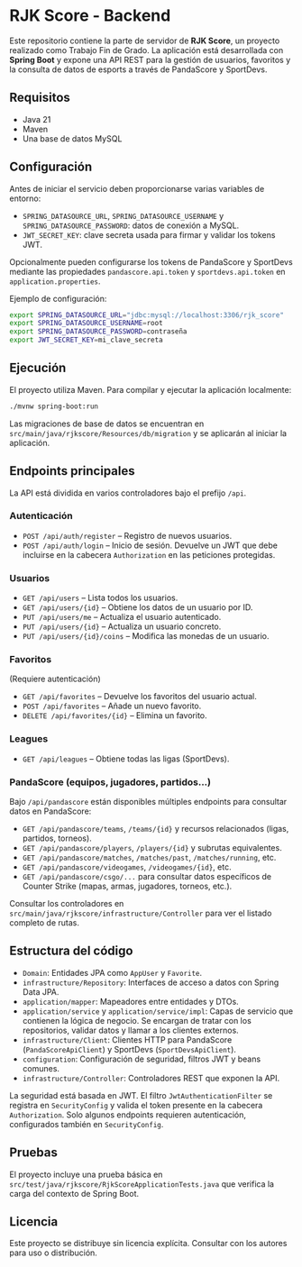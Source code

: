 # RJK Score - Backend

Este repositorio contiene la parte de servidor de **RJK Score**, un proyecto realizado como Trabajo Fin de Grado. La aplicación está desarrollada con **Spring Boot** y expone una API REST para la gestión de usuarios, favoritos y la consulta de datos de esports a través de PandaScore y SportDevs.

## Requisitos

- Java 21
- Maven
- Una base de datos MySQL

## Configuración

Antes de iniciar el servicio deben proporcionarse varias variables de entorno:

- `SPRING_DATASOURCE_URL`, `SPRING_DATASOURCE_USERNAME` y `SPRING_DATASOURCE_PASSWORD`: datos de conexión a MySQL.
- `JWT_SECRET_KEY`: clave secreta usada para firmar y validar los tokens JWT.

Opcionalmente pueden configurarse los tokens de PandaScore y SportDevs mediante las propiedades `pandascore.api.token` y `sportdevs.api.token` en `application.properties`.

Ejemplo de configuración:

```bash
export SPRING_DATASOURCE_URL="jdbc:mysql://localhost:3306/rjk_score"
export SPRING_DATASOURCE_USERNAME=root
export SPRING_DATASOURCE_PASSWORD=contraseña
export JWT_SECRET_KEY=mi_clave_secreta
```

## Ejecución

El proyecto utiliza Maven. Para compilar y ejecutar la aplicación localmente:

```bash
./mvnw spring-boot:run
```

Las migraciones de base de datos se encuentran en `src/main/java/rjkscore/Resources/db/migration` y se aplicarán al iniciar la aplicación.

## Endpoints principales

La API está dividida en varios controladores bajo el prefijo `/api`.

### Autenticación

- `POST /api/auth/register` &ndash; Registro de nuevos usuarios.
- `POST /api/auth/login` &ndash; Inicio de sesión. Devuelve un JWT que debe incluirse en la cabecera `Authorization` en las peticiones protegidas.

### Usuarios

- `GET /api/users` &ndash; Lista todos los usuarios.
- `GET /api/users/{id}` &ndash; Obtiene los datos de un usuario por ID.
- `PUT /api/users/me` &ndash; Actualiza el usuario autenticado.
- `PUT /api/users/{id}` &ndash; Actualiza un usuario concreto.
- `PUT /api/users/{id}/coins` &ndash; Modifica las monedas de un usuario.

### Favoritos

(Requiere autenticación)

- `GET /api/favorites` &ndash; Devuelve los favoritos del usuario actual.
- `POST /api/favorites` &ndash; Añade un nuevo favorito.
- `DELETE /api/favorites/{id}` &ndash; Elimina un favorito.

### Leagues

- `GET /api/leagues` &ndash; Obtiene todas las ligas (SportDevs).

### PandaScore (equipos, jugadores, partidos...)

Bajo `/api/pandascore` están disponibles múltiples endpoints para consultar datos en PandaScore:

- `GET /api/pandascore/teams`, `/teams/{id}` y recursos relacionados (ligas, partidos, torneos).
- `GET /api/pandascore/players`, `/players/{id}` y subrutas equivalentes.
- `GET /api/pandascore/matches`, `/matches/past`, `/matches/running`, etc.
- `GET /api/pandascore/videogames`, `/videogames/{id}`, etc.
- `GET /api/pandascore/csgo/...` para consultar datos específicos de Counter Strike (mapas, armas, jugadores, torneos, etc.).

Consultar los controladores en `src/main/java/rjkscore/infrastructure/Controller` para ver el listado completo de rutas.

## Estructura del código

- `Domain`: Entidades JPA como `AppUser` y `Favorite`.
- `infrastructure/Repository`: Interfaces de acceso a datos con Spring Data JPA.
- `application/mapper`: Mapeadores entre entidades y DTOs.
- `application/service` y `application/service/impl`: Capas de servicio que contienen la lógica de negocio. Se encargan de tratar con los repositorios, validar datos y llamar a los clientes externos.
- `infrastructure/Client`: Clientes HTTP para PandaScore (`PandaScoreApiClient`) y SportDevs (`SportDevsApiClient`).
- `configuration`: Configuración de seguridad, filtros JWT y beans comunes.
- `infrastructure/Controller`: Controladores REST que exponen la API.

La seguridad está basada en JWT. El filtro `JwtAuthenticationFilter` se registra en `SecurityConfig` y valida el token presente en la cabecera `Authorization`. Solo algunos endpoints requieren autenticación, configurados también en `SecurityConfig`.

## Pruebas

El proyecto incluye una prueba básica en `src/test/java/rjkscore/RjkScoreApplicationTests.java` que verifica la carga del contexto de Spring Boot.

## Licencia

Este proyecto se distribuye sin licencia explícita. Consultar con los autores para uso o distribución.

